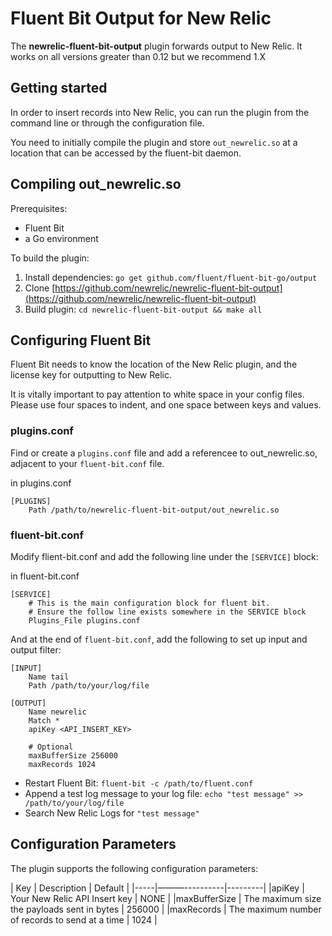 # Fluent Bit Output for New Relic

The **newrelic-fluent-bit-output** plugin forwards output to New Relic.
It works on all versions greater than 0.12 but we recommend 1.X

## Getting started

In order to insert records into New Relic, you can run the plugin from the command line or through the configuration file.

You need to initially compile the plugin and store ```out_newrelic.so``` at a location that can be accessed by the fluent-bit daemon.

## Compiling out_newrelic.so

Prerequisites:
* Fluent Bit
* a Go environment

To build the plugin:
1. Install dependencies: `go get github.com/fluent/fluent-bit-go/output`
2. Clone [https://github.com/newrelic/newrelic-fluent-bit-output](https://github.com/newrelic/newrelic-fluent-bit-output)
3. Build plugin: `cd newrelic-fluent-bit-output && make all`

## Configuring Fluent Bit

Fluent Bit needs to know the location of the New Relic plugin, and the license key for outputting to New Relic.

It is vitally important to pay attention to white space in your config files. Please use four spaces to indent, and one space between keys and values.

### plugins.conf
Find or create a `plugins.conf` file and add a referencee to out_newrelic.so, adjacent to your `fluent-bit.conf` file.

in plugins.conf
```
[PLUGINS]
    Path /path/to/newrelic-fluent-bit-output/out_newrelic.so
```

### fluent-bit.conf
Modify flient-bit.conf and add the following line under the `[SERVICE]` block:

in fluent-bit.conf
```
[SERVICE]
    # This is the main configuration block for fluent bit.
    # Ensure the follow line exists somewhere in the SERVICE block
    Plugins_File plugins.conf

```

And at the end of `fluent-bit.conf`, add the following to set up input and output filter:
```
[INPUT]
    Name tail
    Path /path/to/your/log/file

[OUTPUT]
    Name newrelic
    Match *
    apiKey <API_INSERT_KEY>

    # Optional
    maxBufferSize 256000
    maxRecords 1024
```

* Restart Fluent Bit: `fluent-bit -c /path/to/fluent.conf`
* Append a test log message to your log file: `echo "test message" >> /path/to/your/log/file`
* Search New Relic Logs for `"test message"`

## Configuration Parameters

The plugin supports the following configuration parameters:


| Key | Description | Default |
|-----|———----------|---------|
|apiKey        |  Your New Relic API Insert key | NONE   |
|maxBufferSize |  The maximum size the payloads sent in bytes  | 256000 |
|maxRecords    |  The maximum number of records to send at a time  | 1024 |
